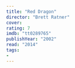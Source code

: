```yaml
---
title: "Red Dragon"
director: "Brett Ratner"
cover: 
rating: 7
imdb: "tt0289765"
publishYear: "2002"
read: "2014"
tags:
- 
---
```

